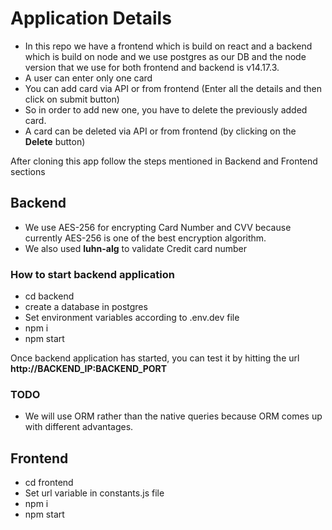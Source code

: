 # Application Details
- In this repo we have a frontend which is build on react and a backend which is build on node and we use postgres as our DB and the node version that we use for both frontend and backend is v14.17.3.
- A user can enter only one card
- You can add card via API or from frontend (Enter all the details and then click on submit button)
- So in order to add new one, you have to delete the previously added card.
- A card can be deleted via API or from frontend (by clicking on the **Delete** button)

After cloning this app follow the steps mentioned in Backend and Frontend sections

## Backend
- We use AES-256 for encrypting Card Number and CVV because currently AES-256 is one of the best encryption algorithm.
- We also used **luhn-alg** to validate Credit card number

### How to start backend application
- cd backend
- create a database in postgres
- Set environment variables according to .env.dev file
- npm i
- npm start

Once backend application has started, you can test it by hitting the url **http://BACKEND_IP:BACKEND_PORT**

### TODO
- We will use ORM rather than the native queries because ORM comes up with different advantages.

## Frontend
- cd frontend
- Set url variable in constants.js file
- npm i
- npm start